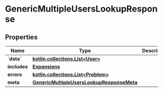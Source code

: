 
# GenericMultipleUsersLookupResponse

## Properties
Name | Type | Description | Notes
------------ | ------------- | ------------- | -------------
**&#x60;data&#x60;** | [**kotlin.collections.List&lt;User&gt;**](User.md) |  |  [optional]
**includes** | [**Expansions**](Expansions.md) |  |  [optional]
**errors** | [**kotlin.collections.List&lt;Problem&gt;**](Problem.md) |  |  [optional]
**meta** | [**GenericMultipleUsersLookupResponseMeta**](GenericMultipleUsersLookupResponseMeta.md) |  |  [optional]



